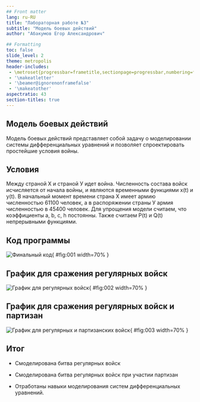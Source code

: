 ```yaml
---
## Front matter
lang: ru-RU
title: "Лабораторная работе №3"
subtitle: "Модель боевых действий"
author: "Абакумов Егор Александрович"

## Formatting
toc: false
slide_level: 2
theme: metropolis
header-includes: 
 - \metroset{progressbar=frametitle,sectionpage=progressbar,numbering=fraction}
 - '\makeatletter'
 - '\beamer@ignorenonframefalse'
 - '\makeatother'
aspectratio: 43
section-titles: true
---
```


## Модель боевых действий

Модель боевых действий представляет собой задачу о моделировании системы дифференциальных уравнений 
и позволяет спроектировать простейшие условия войны.

## Условия

Между страной Х и страной У идет война. Численность состава войск
исчисляется от начала войны, и являются временными функциями x(t) и y(t). В
начальный момент времени страна Х имеет армию численностью 61100 человек, а
в распоряжении страны У армия численностью в 45400 человек. Для упрощения
модели считаем, что коэффициенты a, b, c, h постоянны. Также считаем P(t) и Q(t)
непрерывными функциями.

## Код программы

![Финальный код](image/01.jpg){ #fig:001 width=70% }

## График для сражения регулярных войск

![График для регулярных войск](image/02.jpg){ #fig:002 width=70% }

## График для сражения регулярных войск и партизан

![График для регулярных и партизанских войск](image/03.jpg){ #fig:003 width=70% }

## Итог

- Смоделирована битва регулярных войск

- Смоделирована битва регулярных войск при участии партизан

- Отработаны навыки моделирования систем дифференциальных уравнений.